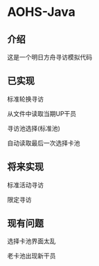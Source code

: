 # AOHS-Java
## 介绍
这是一个明日方舟寻访模拟代码
## 已实现
标准轮换寻访

从文件中读取当期UP干员

寻访池选择(标准池)

自动读取最后一次选择卡池
## 将来实现
标准活动寻访

限定寻访
## 现有问题
选择卡池界面太乱

老卡池出现新干员